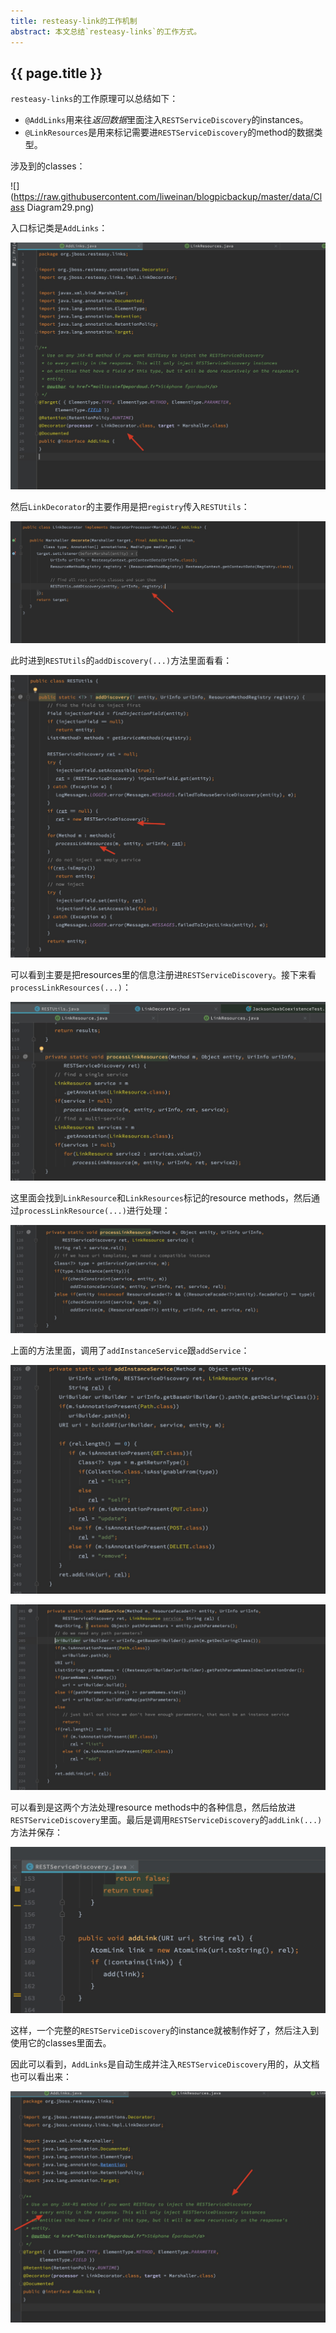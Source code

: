 ```yaml
---
title: resteasy-link的工作机制
abstract: 本文总结`resteasy-links`的工作方式。
---
```


## {{ page.title }}

`resteasy-links`的工作原理可以总结如下：

- `@AddLinks`用来往*返回数据*里面注入`RESTServiceDiscovery`的instances。
- `@LinkResources`是用来标记需要进`RESTServiceDiscovery`的method的数据类型。

涉及到的classes：

![](https://raw.githubusercontent.com/liweinan/blogpicbackup/master/data/Class Diagram29.png)

入口标记类是`AddLinks`：

![](https://raw.githubusercontent.com/liweinan/blogpicbackup/master/data/B48653ED-1DE4-4672-B3FF-C726FFE40626.png)

然后`LinkDecorator`的主要作用是把`registry`传入`RESTUtils`：

![](https://raw.githubusercontent.com/liweinan/blogpicbackup/master/data/1AD9F035-B7B9-4CD1-A412-00C6E23CA0C6.png)

此时进到`RESTUtils`的`addDiscovery(...)`方法里面看看：

![](https://raw.githubusercontent.com/liweinan/blogpicbackup/master/data/7D240DB3-CD26-48BF-9B4A-CF26B8A28234.png)

可以看到主要是把resources里的信息注册进`RESTServiceDiscovery`。接下来看`processLinkResources(...)`：

![](https://raw.githubusercontent.com/liweinan/blogpicbackup/master/data/BB6BF79E-E592-4C1C-B08F-7226D171C842.png)

这里面会找到`LinkResource`和`LinkResources`标记的resource methods，然后通过`processLinkResource(...)`进行处理：

![](https://raw.githubusercontent.com/liweinan/blogpicbackup/master/data/7CD8639F-C949-46EC-B0F0-69D5F37EEB4B.png)

上面的方法里面，调用了`addInstanceService`跟`addService`：

![](https://raw.githubusercontent.com/liweinan/blogpicbackup/master/data/8AA349B8-EDF9-4888-BB6C-86864B2ED5C8.png)

![](https://raw.githubusercontent.com/liweinan/blogpicbackup/master/data/A58B0C95-6E98-4D5D-93A8-273B420D4802.png)

可以看到是这两个方法处理resource methods中的各种信息，然后给放进`RESTServiceDiscovery`里面。最后是调用`RESTServiceDiscovery`的`addLink(...)`方法并保存：

![](https://raw.githubusercontent.com/liweinan/blogpicbackup/master/data/8F7EBCB7-3C68-4161-AA09-C60756EF0D5F.png)

这样，一个完整的`RESTServiceDiscovery`的instance就被制作好了，然后注入到使用它的classes里面去。

因此可以看到，`AddLinks`是自动生成并注入`RESTServiceDiscovery`用的，从文档也可以看出来：

![](https://raw.githubusercontent.com/liweinan/blogpicbackup/master/data/7568970C-629C-4F7E-91EC-A85D473AF403.png)









